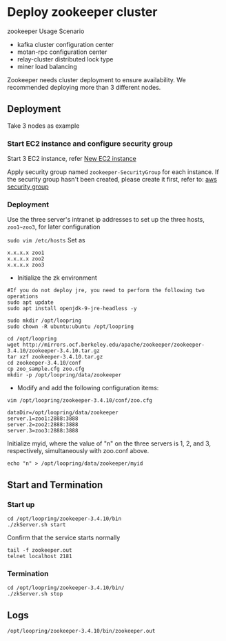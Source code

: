 # Deploy zookeeper cluster

zookeeper Usage Scenario
* kafka cluster configuration center
* motan-rpc configuration center
* relay-cluster distributed lock type
* miner load balancing

Zookeeper needs cluster deployment to ensure availability. We recommended deploying more than 3 different nodes.

## Deployment
Take 3 nodes as example

### Start EC2 instance and configure security group
Start 3 EC2 instance, refer [New EC2 instance](new_ec2.md)

Apply security group named `zookeeper-SecurityGroup` for each instance. If the security group hasn't been created, please create it first, refer to: [aws security group](security_group.md) 

### Deployment
Use the three server's intranet ip addresses to set up the three hosts, `zoo1~zoo3`, for later configuration

`sudo vim /etc/hosts`
Set as
```
x.x.x.x zoo1
x.x.x.x zoo2
x.x.x.x zoo3
```

* Initialize the zk environment
```
#If you do not deploy jre, you need to perform the following two operations
sudo apt update
sudo apt install openjdk-9-jre-headless -y

sudo mkdir /opt/loopring
sudo chown -R ubuntu:ubuntu /opt/loopring

cd /opt/loopring
wget http://mirrors.ocf.berkeley.edu/apache/zookeeper/zookeeper-3.4.10/zookeeper-3.4.10.tar.gz
tar xzf zookeeper-3.4.10.tar.gz
cd zookeeper-3.4.10/conf
cp zoo_sample.cfg zoo.cfg
mkdir -p /opt/loopring/data/zookeeper
```
* Modify and add the following configuration items:

`vim /opt/loopring/zookeeper-3.4.10/conf/zoo.cfg`
```
dataDir=/opt/loopring/data/zookeeper
server.1=zoo1:2888:3888
server.2=zoo2:2888:3888
server.3=zoo3:2888:3888
```
Initialize myid, where the value of "n" on the three servers is 1, 2, and 3, respectively, simultaneously with zoo.conf above.

`echo "n" > /opt/loopring/data/zookeeper/myid`

## Start and Termination

### Start up
```
cd /opt/loopring/zookeeper-3.4.10/bin
./zkServer.sh start
```
Confirm that the service starts normally

```
tail -f zookeeper.out
telnet localhost 2181
```

### Termination
```
cd /opt/loopring/zookeeper-3.4.10/bin/
./zkServer.sh stop
```

## Logs
`/opt/loopring/zookeeper-3.4.10/bin/zookeeper.out`